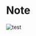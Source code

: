 # Note

![test](https://github.com/PINTO0309/PINTO_model_zoo/assets/33194443/6182dcef-3529-4a15-b73b-8d61adf67ae7)
